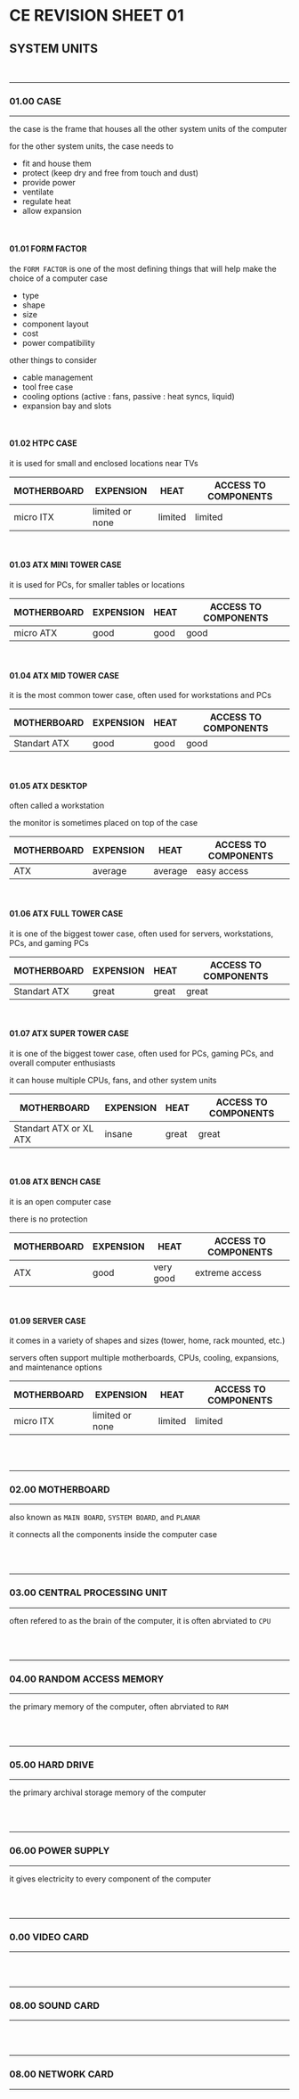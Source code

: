 # CE REVISION SHEET 01
## SYSTEM UNITS
<br>

________
### 01.00 CASE
________________

the case is the frame that houses all the other system units of the computer

for the other system units, the case needs to 
* fit and house them
* protect (keep dry and free from touch and dust)
* provide power
* ventilate
* regulate heat
* allow expansion

<br>

#### 01.01 FORM FACTOR

the ```FORM FACTOR``` is one of the most defining things that will help make the choice of a computer case

* type
* shape
* size
* component layout
* cost
* power compatibility

other things to consider
* cable management
* tool free case
* cooling options (active : fans, passive : heat syncs, liquid)
* expansion bay and slots

<br>

#### 01.02 HTPC CASE

it is used for small and enclosed locations near TVs


| MOTHERBOARD | EXPENSION | HEAT | ACCESS TO COMPONENTS |
|-------------|-----------|------|----------------------|
| micro ITX | limited or none | limited |  limited |


<br>

#### 01.03 ATX MINI TOWER CASE

it is used for PCs, for smaller tables or locations


| MOTHERBOARD | EXPENSION | HEAT | ACCESS TO COMPONENTS |
|-------------|-----------|------|----------------------|
| micro ATX | good | good |  good |


<br>

#### 01.04 ATX MID TOWER CASE

it is the most common tower case, often used for workstations and PCs


| MOTHERBOARD | EXPENSION | HEAT | ACCESS TO COMPONENTS |
|-------------|-----------|------|----------------------|
| Standart ATX | good | good |  good |


<br>

#### 01.05 ATX DESKTOP

often called a workstation

the monitor is sometimes placed on top of the case


| MOTHERBOARD | EXPENSION | HEAT | ACCESS TO COMPONENTS |
|-------------|-----------|------|----------------------|
| ATX | average | average | easy access |


<br>

#### 01.06 ATX FULL TOWER CASE

it is one of the biggest tower case, often used for servers, workstations, PCs, and gaming PCs


| MOTHERBOARD | EXPENSION | HEAT | ACCESS TO COMPONENTS |
|-------------|-----------|------|----------------------|
| Standart ATX | great | great |  great |


<br>

#### 01.07 ATX SUPER TOWER CASE

it is one of the biggest tower case, often used for PCs, gaming PCs, and overall computer enthusiasts

it can house multiple CPUs, fans, and other system units


| MOTHERBOARD | EXPENSION | HEAT | ACCESS TO COMPONENTS |
|-------------|-----------|------|----------------------|
| Standart ATX or XL ATX | insane | great |  great |


<br>

#### 01.08 ATX BENCH CASE

it is an open computer case

there is no protection


| MOTHERBOARD | EXPENSION | HEAT | ACCESS TO COMPONENTS |
|-------------|-----------|------|----------------------|
| ATX | good | very good |  extreme access |


<br>

#### 01.09 SERVER CASE

it comes in a variety of shapes and sizes (tower, home, rack mounted, etc.)

servers often support multiple motherboards, CPUs, cooling, expansions, and maintenance options


| MOTHERBOARD | EXPENSION | HEAT | ACCESS TO COMPONENTS |
|-------------|-----------|------|----------------------|
| micro ITX | limited or none | limited |  limited |


<br>
<br>

________
### 02.00 MOTHERBOARD
________________

also known as ```MAIN BOARD```, ```SYSTEM BOARD```, and ```PLANAR```

it connects all the components inside the computer case


<br>
<br>

________
### 03.00 CENTRAL PROCESSING UNIT
________________

often refered to as the brain of the computer, it is often abrviated to ```CPU```


<br>
<br>

________
### 04.00 RANDOM ACCESS MEMORY
________________

the primary memory of the computer, often abrviated to ```RAM```


<br>
<br>

________
### 05.00 HARD DRIVE
________________

the primary archival storage memory of the computer



<br>
<br>

________
### 06.00 POWER SUPPLY
________________

it gives electricity to every component of the computer




<br>
<br>

________
### 0.00 VIDEO CARD
________________






<br>
<br>

________
### 08.00 SOUND CARD
________________




<br>
<br>

________
### 08.00 NETWORK CARD
________________




